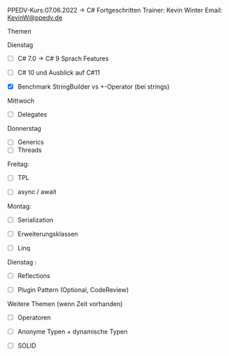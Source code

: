 PPEDV-Kurs:07.06.2022 -> C# Fortgeschritten
Trainer: Kevin Winter
Email: KevinW@ppedv.de

Themen

Dienstag 
- [ ] C# 7.0 -> C# 9 Sprach Features
- [ ] C# 10 und Ausblick auf C#11

- [x] Benchmark StringBuilder vs +-Operator (bei strings)


Mittwoch
- [ ] Delegates


Donnerstag
- [ ] Generics
- [ ] Threads

Freitag: 
- [ ] TPL
- [ ] async / await


Montag: 
- [ ] Serialization
- [ ] Erweiterungsklassen
- [ ] Linq


Dienstag : 
- [ ] Reflections 
 - [ ] Plugin Pattern (Optional, CodeReview)


Weitere Themen (wenn Zeit vorhanden)
- [ ] Operatoren
- [ ] Anonyme Typen + dynamische Typen
- [ ] SOLID 















